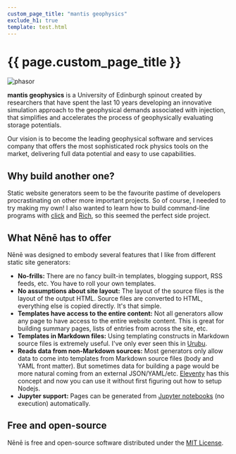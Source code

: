 ```yaml
---
custom_page_title: "mantis geophysics"
exclude_h1: true
template: test.html
---
```


<div class="cover-container d-flex w-100 h-100 p-3 mx-auto flex-column">
<div class="col-md-9 col-sm-8 col-8">

# {{ page.custom_page_title }}
</div>
<div class="col-md-3 col-sm-4 col-4">
  <img alt="phasor"src="/{{ config.logo }}">
</div>
</div>

**mantis geophysics** is a University of Edinburgh spinout  created by researchers that have spent the last 10 years developing an innovative simulation approach to the geophysical demands associated with injection, that simplifies and accelerates the process of geophysically evaluating storage potentials. 

<div class="callout">

Our vision is to become the leading geophysical software and services company that offers the most sophisticated rock physics tools on the market, delivering full data potential and easy to use capabilities. 

</div>

## Why build another one?

Static website generators seem to be the favourite pastime of developers
procrastinating on other more important projects.
So of course, I needed to try making my own!
I also wanted to learn how to build command-line programs with [click][click]
and [Rich][rich], so this seemed the perfect side project.

## What Nēnē has to offer

Nēnē was designed to embody several features that I like from different static
site generators:

* **No-frills:** There are no fancy built-in templates, blogging support, RSS
  feeds, etc. You have to roll your own templates.
* **No assumptions about site layout:** The layout of the source files is the
  layout of the output HTML. Source files are converted to HTML, everything
  else is copied directly. It's that simple.
* **Templates have access to the entire content:** Not all generators allow any
  page to have access to the entire website content. This is great for building
  summary pages, lists of entries from across the site, etc.
* **Templates in Markdown files:** Using templating constructs in Markdown
  source files is extremely useful. I've only ever seen this in [Urubu][urubu].
* **Reads data from non-Markdown sources:** Most generators only allow data to
  come into templates from Markdown source files (body and YAML front matter).
  But sometimes data for building a page would be more natural coming from
  an external JSON/YAML/etc. [Eleventy][11ty] has this concept and now you can
  use it without first figuring out how to setup Nodejs.
* **Jupyter support:** Pages can be generated from
  [Jupyter notebooks][jupyter] (no execution) automatically.

## Free and open-source

Nēnē is free and open-source software distributed under the
[MIT License][license].

[nene-goose]: https://www.nps.gov/havo/learn/nature/nene.htm
[click]: https://github.com/pallets/click/
[rich]: https://github.com/willmcgugan/rich/
[urubu]: https://github.com/jandecaluwe/urubu
[11ty]: https://github.com/11ty/eleventy
[license]: https://github.com/leouieda/nene/blob/main/LICENSE.txt
[jupyter]: https://jupyter.org/
